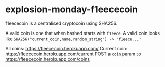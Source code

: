 # explosion-monday-f1eececoin

f1eececoin is a centralised cryptocoin using SHA256.

A valid coin is one that when hashed starts with `f1eece`.
A valid coin looks like `SHA256("current_coin,name,random_string") -> "f1eece..."`

All coins: https://fleececoin.herokuapp.com/
Current coin: https://fleececoin.herokuapp.com/current
POST a `coin` param to https://fleececoin.herokuapp.com/coins

